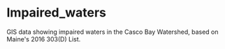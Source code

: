 # Impaired_waters
GIS data showing impaired waters in the Casco Bay Watershed, based on Maine's 
2016 303(D) List.
